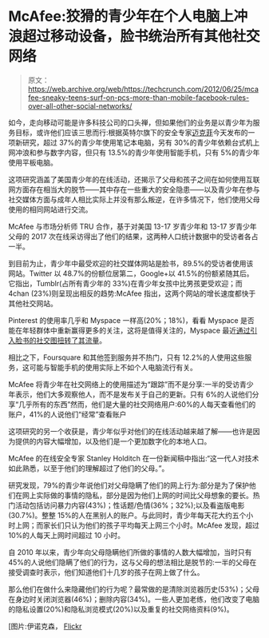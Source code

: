 # McAfee:狡猾的青少年在个人电脑上冲浪超过移动设备，脸书统治所有其他社交网络

> 原文：<https://web.archive.org/web/https://techcrunch.com/2012/06/25/mcafee-sneaky-teens-surf-on-pcs-more-than-mobile-facebook-rules-over-all-other-social-networks/>

如今，走向移动可能是许多科技公司的口头禅，但如果他们的业务是以青少年为服务目标，或许他们应该三思而行:根据英特尔旗下的安全专家[迈克菲](https://web.archive.org/web/20221208011509/http://www.mcafee.com/)今天发布的一项新研究，超过 37%的青少年使用笔记本电脑，另有 30%的青少年依赖台式机上网冲浪和参与数字内容，但只有 13.5%的青少年使用智能手机，只有 5%的青少年使用平板电脑。

这项研究涵盖了美国青少年的在线活动，还揭示了父母和孩子之间在如何使用互联网方面存在相当大的脱节——其中存在一些重大的安全隐患——以及青少年在参与社交媒体方面与成年人相比实际上并没有那么叛逆，在许多情况下，他们使用父母使用的相同网站进行交流。

McAfee 与市场分析师 TRU 合作，基于对美国 13-17 岁青少年和 13-17 岁青少年父母的 2017 次在线采访得出了他们的结果，这两种人口统计数据中的受访者各占一半。

到目前为止，青少年中最受欢迎的社交媒体网站是脸书，89.5%的受访者使用该网站。Twitter 以 48.7%的份额位居第二，Google+以 41.5%的份额紧随其后。它指出，Tumblr(占所有青少年的 33%)在青少年女孩中比男孩更受欢迎；而 4chan (23%)则呈现出相反的趋势:McAfee 指出，这两个网站的增长速度都快于其他社交网站。

Pinterest 的使用率几乎和 Myspace 一样高(20%；18%)，看看 Myspace 是否能在年轻群体中重新赢得更多的关注，这将是值得关注的，Myspace 最近[通过引入脸书的社交图扭转了其流量](https://web.archive.org/web/20221208011509/http://www.quantcast.com/myspace.com)。

相比之下，Foursquare 和其他签到服务并不热门，只有 12.2%的人使用这些服务，这可能与智能手机的使用实际上不如个人电脑流行有关。

McAfee 将青少年在社交网络上的使用描述为“跟踪”而不是分享:一半的受访青少年表示，他们大多观察他人，而不是发布关于自己的更新。只有 6%的人说他们分享“几乎所有的东西”然而，他们是大量的社交网络用户:60%的人每天查看他们的账户，41%的人说他们“经常”查看账户

这项研究的另一个收获是，青少年似乎对他们的在线活动越来越了解——也许是因为提供的内容大幅增加，以及他们是一个更加数字化的本地人口。

McAfee 的在线安全专家 Stanley Holditch 在一份新闻稿中指出:“这一代人对技术如此熟悉，以至于他们的理解超过了他们的父母。”。

研究发现，79%的青少年说他们对父母隐瞒了他们的网上行为:部分是为了保护他们在网上实际做的事情的隐私，部分是因为他们上网的时间比父母想象的要长。热门活动包括访问暴力内容(43%)；性话题/色情(36%；32%);以及看盗版电影(30.7%)。整整 15%的人在黑别人的账户。与此同时，青少年每天花大约五个小时上网；而家长们只认为他们的孩子平均每天上网三个小时。McAfee 发现，超过 10%的人每天上网时间超过 10 小时。

自 2010 年以来，青少年向父母隐瞒他们所做的事情的人数大幅增加，当时只有 45%的人说他们隐瞒了他们的行为，这与父母的想法相比是脱节的:一半的父母在接受调查时表示，他们知道他们十几岁的孩子在网上做了什么。

那么他们在做什么来隐藏他们的行为呢？最常做的是清除浏览器历史(53%)；父母在身边时关闭浏览器(46%)；删除内容(34%)。一些人更加老练，他们改变了电脑的隐私设置(20%)和隐私浏览模式(20%)以及重复的社交网络资料(9%)。

[图片:伊诺克森， [Flickr](https://web.archive.org/web/20221208011509/http://www.flickr.com/photos/vblibrary/5248031474/sizes/m/in/photostream/)